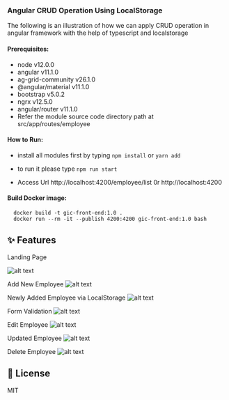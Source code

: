 
### Angular CRUD Operation Using LocalStorage

The following is an illustration of how we can apply CRUD operation in angular framework with the help of typescript and localstorage

#### Prerequisites:

- node v12.0.0
- angular v11.1.0
- ag-grid-community v26.1.0
- @angular/material v11.1.0
- bootstrap v5.0.2
- ngrx v12.5.0
- angular/router v11.1.0
- Refer the module source code directory path at src/app/routes/employee

#### How to Run:

- install all modules first by typing `npm install` or `yarn add`

- to run it please type `npm run start`
- Access Url http://localhost:4200/employee/list 0r http://localhost:4200

#### Build Docker image:

```
  docker build -t gic-front-end:1.0 .
  docker run --rm -it --publish 4200:4200 gic-front-end:1.0 bash
```

## ✨ Features

Landing Page

![alt text](docs/emp_home_page.png)

Add New Employee
![alt text](docs/add_emp.png)

Newly Added Employee via LocalStorage
![alt text](docs/newly_added_emp.png)

Form Validation
![alt text](docs/add_emp_validation.png)

Edit Employee
![alt text](docs/edit_emp.png)

Updated Employee
![alt text](docs/updated_emp.png)

Delete Employee
![alt text](docs/delete_emp.png)

## 📃 License

MIT
